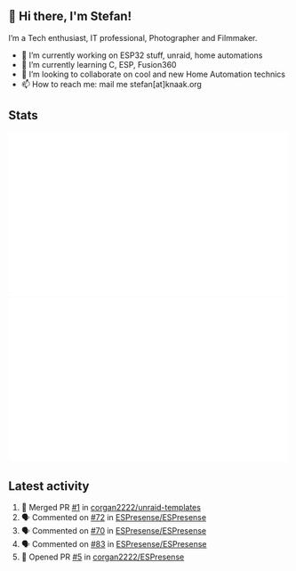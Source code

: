 ## 👋 Hi there, I'm Stefan!
I’m a Tech enthusiast, IT professional, Photographer and Filmmaker.

- 🔭 I’m currently working on ESP32 stuff, unraid, home automations
- 🌱 I’m currently learning C, ESP, Fusion360
- 👯 I’m looking to collaborate on cool and new Home Automation technics
- 📫 How to reach me: mail me stefan[at]knaak.org

## Stats

![](https://github.com/corgan2222/github-stats/blob/master/generated/overview.svg) ![](https://github.com/corgan2222/github-stats/blob/master/generated/languages.svg)


## Latest activity

<!--START_SECTION:activity-->
1. 🎉 Merged PR [#1](https://github.com/corgan2222/unraid-templates/pull/1) in [corgan2222/unraid-templates](https://github.com/corgan2222/unraid-templates)
2. 🗣 Commented on [#72](https://github.com/ESPresense/ESPresense/issues/72) in [ESPresense/ESPresense](https://github.com/ESPresense/ESPresense)
3. 🗣 Commented on [#70](https://github.com/ESPresense/ESPresense/issues/70) in [ESPresense/ESPresense](https://github.com/ESPresense/ESPresense)
4. 🗣 Commented on [#83](https://github.com/ESPresense/ESPresense/issues/83) in [ESPresense/ESPresense](https://github.com/ESPresense/ESPresense)
5. 💪 Opened PR [#5](https://github.com/corgan2222/ESPresense/pull/5) in [corgan2222/ESPresense](https://github.com/corgan2222/ESPresense)
<!--END_SECTION:activity-->

<!--

